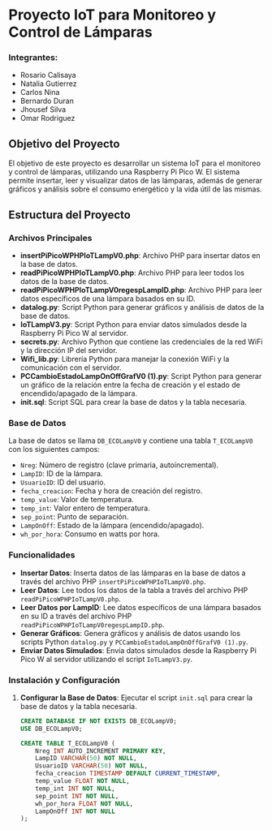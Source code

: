 # Proyecto IoT para Monitoreo y Control de Lámparas

### Integrantes:

- Rosario Calisaya
- Natalia Gutierrez
- Carlos Nina
- Bernardo Duran
- Jhousef Silva
- Omar Rodriguez

## Objetivo del Proyecto

El objetivo de este proyecto es desarrollar un sistema IoT para el monitoreo y control de lámparas, utilizando una Raspberry Pi Pico W. El sistema permite insertar, leer y visualizar datos de las lámparas, además de generar gráficos y análisis sobre el consumo energético y la vida útil de las mismas.

## Estructura del Proyecto

### Archivos Principales

- **insertPiPicoWPHPIoTLampV0.php**: Archivo PHP para insertar datos en la base de datos.
- **readPiPicoWPHPIoTLampV0.php**: Archivo PHP para leer todos los datos de la base de datos.
- **readPiPicoWPHPIoTLampV0regespLampID.php**: Archivo PHP para leer datos específicos de una lámpara basados en su ID.
- **datalog.py**: Script Python para generar gráficos y análisis de datos de la base de datos.
- **IoTLampV3.py**: Script Python para enviar datos simulados desde la Raspberry Pi Pico W al servidor.
- **secrets.py**: Archivo Python que contiene las credenciales de la red WiFi y la dirección IP del servidor.
- **Wifi_lib.py**: Librería Python para manejar la conexión WiFi y la comunicación con el servidor.
- **PCCambioEstadoLampOnOffGrafV0 (1).py**: Script Python para generar un gráfico de la relación entre la fecha de creación y el estado de encendido/apagado de la lámpara.
- **init.sql**: Script SQL para crear la base de datos y la tabla necesaria.

### Base de Datos

La base de datos se llama `DB_ECOLampV0` y contiene una tabla `T_ECOLampV0` con los siguientes campos:

- `Nreg`: Número de registro (clave primaria, autoincremental).
- `LampID`: ID de la lámpara.
- `UsuarioID`: ID del usuario.
- `fecha_creacion`: Fecha y hora de creación del registro.
- `temp_value`: Valor de temperatura.
- `temp_int`: Valor entero de temperatura.
- `sep_point`: Punto de separación.
- `LampOnOff`: Estado de la lámpara (encendido/apagado).
- `wh_por_hora`: Consumo en watts por hora.

### Funcionalidades

- **Insertar Datos**: Inserta datos de las lámparas en la base de datos a través del archivo PHP `insertPiPicoWPHPIoTLampV0.php`.
- **Leer Datos**: Lee todos los datos de la tabla a través del archivo PHP `readPiPicoWPHPIoTLampV0.php`.
- **Leer Datos por LampID**: Lee datos específicos de una lámpara basados en su ID a través del archivo PHP `readPiPicoWPHPIoTLampV0regespLampID.php`.
- **Generar Gráficos**: Genera gráficos y análisis de datos usando los scripts Python `datalog.py` y `PCCambioEstadoLampOnOffGrafV0 (1).py`.
- **Enviar Datos Simulados**: Envía datos simulados desde la Raspberry Pi Pico W al servidor utilizando el script `IoTLampV3.py`.

### Instalación y Configuración

1. **Configurar la Base de Datos**: Ejecutar el script `init.sql` para crear la base de datos y la tabla necesaria.

   ```sql
   CREATE DATABASE IF NOT EXISTS DB_ECOLampV0;
   USE DB_ECOLampV0;

   CREATE TABLE T_ECOLampV0 (
       Nreg INT AUTO_INCREMENT PRIMARY KEY,
       LampID VARCHAR(50) NOT NULL,
       UsuarioID VARCHAR(50) NOT NULL,
       fecha_creacion TIMESTAMP DEFAULT CURRENT_TIMESTAMP,
       temp_value FLOAT NOT NULL,
       temp_int INT NOT NULL,
       sep_point INT NOT NULL,
       wh_por_hora FLOAT NOT NULL,
       LampOnOff INT NOT NULL
   );
   ```

